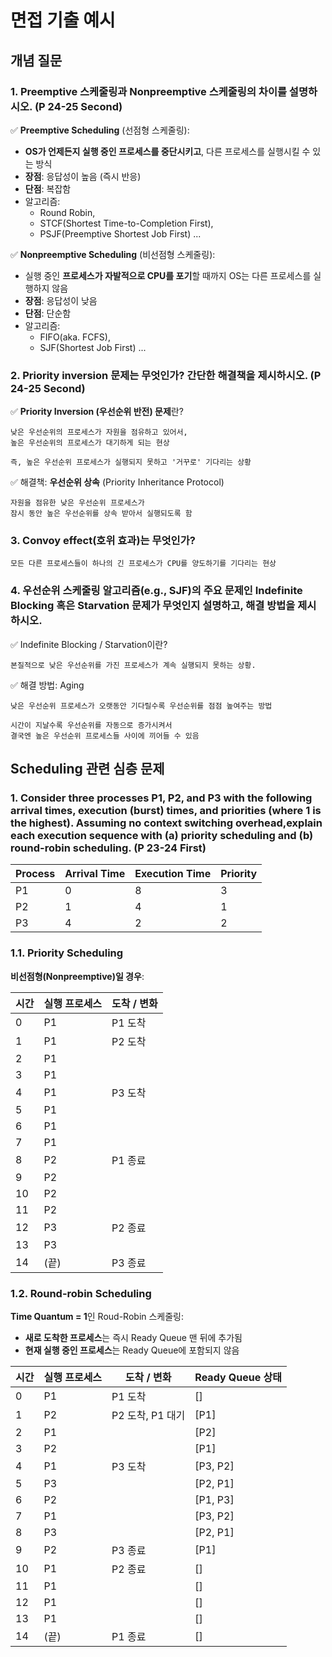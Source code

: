 # 면접 기출 예시

## 개념 질문

### 1. Preemptive 스케줄링과 Nonpreemptive 스케줄링의 차이를 설명하시오. (P 24-25 Second)

✅ **Preemptive Scheduling** (선점형 스케줄링):  
* **OS가 언제든지 실행 중인 프로세스를 중단시키고**, 다른 프로세스를 실행시킬 수 있는 방식
* **장점**: 응답성이 높음 (즉시 반응)
* **단점**: 복잡함
* 알고리즘: 
    * Round Robin, 
    * STCF(Shortest Time-to-Completion First), 
    * PSJF(Preemptive Shortest Job First) ...

✅ **Nonpreemptive Scheduling** (비선점형 스케줄링):  
* 실행 중인 **프로세스가 자발적으로 CPU를 포기**할 때까지 OS는 다른 프로세스를 실행하지 않음
* **장점**: 응답성이 낮음
* **단점**: 단순함
* 알고리즘: 
    * FIFO(aka. FCFS), 
    * SJF(Shortest Job First) ...

### 2. Priority inversion 문제는 무엇인가? 간단한 해결책을 제시하시오. (P 24-25 Second)
✅ **Priority Inversion (우선순위 반전) 문제**란?
~~~
낮은 우선순위의 프로세스가 자원을 점유하고 있어서,
높은 우선순위의 프로세스가 대기하게 되는 현상

즉, 높은 우선순위 프로세스가 실행되지 못하고 '거꾸로' 기다리는 상황
~~~

✅ 해결책: **우선순위 상속** (Priority Inheritance Protocol)
~~~
자원을 점유한 낮은 우선순위 프로세스가 
잠시 동안 높은 우선순위를 상속 받아서 실행되도록 함
~~~

### 3. Convoy effect(호위 효과)는 무엇인가?
~~~
모든 다른 프로세스들이 하나의 긴 프로세스가 CPU를 양도하기를 기다리는 현상
~~~

### 4. 우선순위 스케줄링 알고리즘(e.g., SJF)의 주요 문제인 Indefinite Blocking 혹은 Starvation 문제가 무엇인지 설명하고, 해결 방법을 제시하시오.
✅ Indefinite Blocking / Starvation이란?  
~~~
본질적으로 낮은 우선순위를 가진 프로세스가 계속 실행되지 못하는 상황.
~~~

✅ 해결 방법: Aging  
~~~
낮은 우선순위 프로세스가 오랫동안 기다릴수록 우선순위를 점점 높여주는 방법

시간이 지날수록 우선순위를 자동으로 증가시켜서
결국엔 높은 우선순위 프로세스들 사이에 끼어들 수 있음
~~~

## Scheduling 관련 심층 문제

### 1. Consider three processes P1, P2, and P3 with the following arrival times, execution (burst) times, and priorities (where 1 is the highest). Assuming no context switching overhead,explain each execution sequence with (a) priority scheduling and (b) round-robin scheduling. (P 23-24 First)

| Process   | Arrival Time  | Execution Time    | Priority  |
|-----------|---------------|-------------------|-----------|
| P1        | 0             | 8                 | 3         |
| P2        | 1             | 4                 | 1         |
| P3        | 4             | 2                 | 2         |

### 1.1. Priority Scheduling
**비선점형(Nonpreemptive)일 경우**:  

| 시간 | 실행 프로세스 | 도착 / 변화                |
|------|----------------|-------------------------|
| 0    | P1             | P1 도착                 |
| 1    | P1             | P2 도착                 |
| 2    | P1             |                         |
| 3    | P1             |                         |
| 4    | P1             | P3 도착                 |
| 5    | P1             |                         |
| 6    | P1             |                         |
| 7    | P1             |                         |
| 8    | P2             | P1 종료                 |
| 9    | P2             |                         |
| 10   | P2             |                         |
| 11   | P2             |                         |
| 12   | P3             | P2 종료                 |
| 13   | P3             |                         |
| 14   | (끝)           | P3 종료                 |


### 1.2. Round-robin Scheduling
**Time Quantum = 1**인 Roud-Robin 스케줄링:  
* **새로 도착한 프로세스**는 즉시 Ready Queue 맨 뒤에 추가됨
* **현재 실행 중인 프로세스**는 Ready Queue에 포함되지 않음

| 시간 | 실행 프로세스 | 도착 / 변화         | Ready Queue 상태         |
|------|----------------|----------------------|---------------------------|
| 0    | P1             | P1 도착              | []                        |
| 1    | P2             | P2 도착, P1 대기     | [P1]                      |
| 2    | P1             |                      | [P2]                      |
| 3    | P2             |                      | [P1]                      |
| 4    | P1             | P3 도착              | [P3, P2]                  |
| 5    | P3             |                      | [P2, P1]                  |
| 6    | P2             |                      | [P1, P3]                  |
| 7    | P1             |                      | [P3, P2]                  |
| 8    | P3             |                      | [P2, P1]                  |
| 9    | P2             | P3 종료              | [P1]                      |
| 10   | P1             | P2 종료              | []                        |
| 11   | P1             |                      | []                        |
| 12   | P1             |                      | []                        |
| 13   | P1             |                      | []                        |
| 14   | (끝)           | P1 종료               | []                        |
